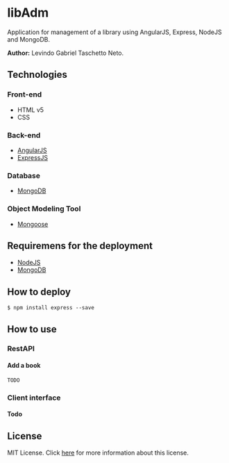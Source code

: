 # libAdm
Application for management of a library using AngularJS, Express, NodeJS and MongoDB.

__Author:__ Levindo Gabriel Taschetto Neto.


## Technologies

### Front-end
* HTML v5
* CSS

### Back-end

* [AngularJS](https://angularjs.org)
* [ExpressJS](https://expressjs.com)

### Database

* [MongoDB](https://www.mongodb.com)

### Object Modeling Tool

* [Mongoose](http://mongoosejs.com)


## Requiremens for the deployment

* [NodeJS](https://nodejs.org/en/)
* [MongoDB](https://www.mongodb.com)

## How to deploy

```terminal
$ npm install express --save
```

## How to use

### RestAPI

#### Add a book

```terminal
TODO
```

### Client interface

#### Todo


## License

MIT License. Click [here](LICENSE.md) for more information about this license.